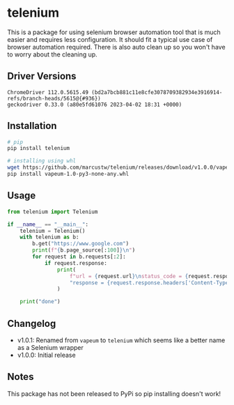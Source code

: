 # telenium

This is a package for using selenium browser automation tool that is much easier
and requires less configuration. It should fit a typical use case of browser
automation required. There is also auto clean up so you won't have to worry
about the cleaning up.

## Driver Versions

```
ChromeDriver 112.0.5615.49 (bd2a7bcb881c11e8cfe3078709382934e3916914-refs/branch-heads/5615@{#936})
geckodriver 0.33.0 (a80e5fd61076 2023-04-02 18:31 +0000)
```

## Installation

```sh
# pip
pip install telenium

# installing using whl
wget https://github.com/marcustw/telenium/releases/download/v1.0.0/vapeum-1.0-py3-none-any.whl
pip install vapeum-1.0-py3-none-any.whl
```

## Usage

```python
from telenium import Telenium

if __name__ == "__main__":
    telenium = Telenium()
    with telenium as b:
        b.get("https://www.google.com")
        print(f"{b.page_source[:100]}\n")
        for request in b.requests[:2]:
            if request.response:
                print(
                    f"url = {request.url}\nstatus_code = {request.response.status_code}, "
                    "response = {request.response.headers['Content-Type']}\n"
                )

    print("done")
```

## Changelog

- v1.0.1: Renamed from `vapeum` to `telenium` which seems like a better name as
  a Selenium wrapper
- v1.0.0: Initial release

## Notes

This package has not been released to PyPi so pip installing doesn't work!
